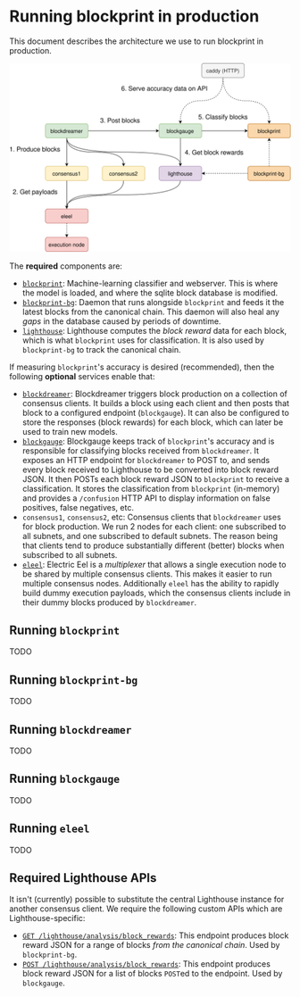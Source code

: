 Running blockprint in production
================================

This document describes the architecture we use to run blockprint in production.

![Blockprint Architecture](../imgs/architecture.png)

The **required** components are:

- [`blockprint`][blockprint]: Machine-learning classifier and webserver. This is where the model is
  loaded, and where the sqlite block database is modified.
- [`blockprint-bg`][blockprint-bg]: Daemon that runs alongside `blockprint` and feeds it the latest
  blocks from the canonical chain. This daemon will also heal any _gaps_ in the database caused by
  periods of downtime.
- [`lighthouse`][lighthouse]: Lighthouse computes the _block reward_ data for each block, which is
  what `blockprint` uses for classification. It is also used by `blockprint-bg` to track the
  canonical chain.

If measuring `blockprint`'s accuracy is desired (recommended), then the following **optional**
services enable that:

- [`blockdreamer`][blockdreamer]: Blockdreamer triggers block production on a collection of
  consensus clients. It builds a block using each client and then posts that block to a configured
  endpoint (`blockgauge`). It can also be configured to store the responses (block rewards) for
  each block, which can later be used to train new models.
- [`blockgauge`][blockgauge]: Blockgauge keeps track of `blockprint`'s accuracy and is responsible
  for classifying blocks received from `blockdreamer`. It exposes an HTTP endpoint for
  `blockdreamer` to POST to, and sends every block received to Lighthouse to be converted into
  block reward JSON. It then POSTs each block reward JSON to `blockprint` to receive a
  classification. It stores the classification from `blockprint` (in-memory) and provides a
  `/confusion` HTTP API to display information on false positives, false negatives, etc.
- `consensus1`, `consensus2`, etc: Consensus clients that `blockdreamer` uses for block production.
   We run 2 nodes for each client: one subscribed to all subnets, and one subscribed to default
   subnets. The reason being that clients tend to produce substantially different (better) blocks
   when subscribed to all subnets.
- [`eleel`][eleel]: Electric Eel is a _multiplexer_ that allows a single execution node to be shared by
  multiple consensus clients. This makes it easier to run multiple consensus nodes. Additionally
  `eleel` has the ability to rapidly build dummy execution payloads, which the consensus clients
  include in their dummy blocks produced by `blockdreamer`.

## Running `blockprint`

TODO

## Running `blockprint-bg`

TODO

## Running `blockdreamer`

TODO

## Running `blockgauge`

TODO

## Running `eleel`

TODO

## Required Lighthouse APIs

It isn't (currently) possible to substitute the central Lighthouse instance for another consensus
client. We require the following custom APIs which are Lighthouse-specific:

- [`GET /lighthouse/analysis/block_rewards`][get_block_rewards]: This endpoint produces block
  reward JSON for a range of blocks _from the canonical chain_. Used by `blockprint-bg`.
- [`POST /lighthouse/analysis/block_rewards`][post_block_rewards]: This endpoint produces block
  reward JSON for a list of blocks `POST`ed to the endpoint. Used by `blockgauge`.

[blockprint]: https://github.com/sigp/blockprint/blob/main/api_server.py
[blockprint-bg]: https://github.com/sigp/blockprint/blob/main/background_tasks.py
[lighthouse]: https://github.com/sigp/lighthouse
[blockdreamer]: https://github.com/blockprint-collective/blockdreamer
[blockgauge]: https://github.com/blockprint-collective/blockgauge
[eleel]: https://github.com/sigp/eleel

[get_block_rewards]: https://lighthouse-book.sigmaprime.io/api-lighthouse.html#lighthouseanalysisblock_rewards
[post_block_rewards]: https://github.com/sigp/lighthouse/blob/2841f60686d642fcc0785c884d43e34e47a800dc/beacon_node/http_api/src/lib.rs#L4279-L4294
